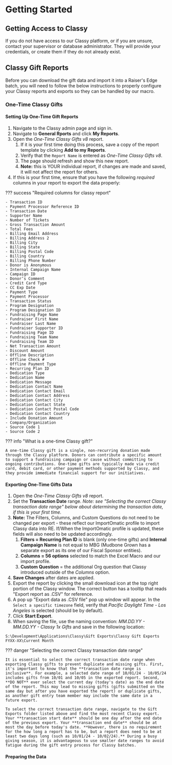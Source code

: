# Getting Started

## Getting Access to Classy

If you do not have access to our Classy platform, or if you are unsure, contact your supervisor or database administrator. They will provide your credentials, or create them if they do not already exist.

## Classy Gift Reports

Before you can download the gift data and import it into a Raiser's Edge batch, you will need to follow the below instructions to properly configure your Classy reports and exports so they can be handled by our macro.

### One-Time Classy Gifts

#### Setting Up One-Time Gift Reports

1. Navigate to the Classy admin page and sign in.
2. Navigate to **General Rports** and click **My Reports**.
3. Open the *One-Time Classy Gifts v8* report.
    1. If it is your first time doing this process, save a copy of the report template by clicking **Add to my Reports**.
    2. Verify that the `Report Name` is entered as *One-Time Classy Gifts v8*.
    3. The page should refresh and show this new report.
    4. **Note:** this is YOUR individual report, if changes are made and saved, it will not affect the report for others.
4. If this is your first time, ensure that you have the following *required* columns in your report to export the data properly:

??? success "Required columns for classy report"

    - Transaction ID
    - Payment Processor Reference ID
    - Transaction Date
    - Supporter Name
    - Number of Tickets
    - Gross Transaction Amount
    - Total Fees
    - Billing Email Address
    - Billing Address 2
    - Billing City
    - Billing State
    - Billing Postal Code
    - Billing Country
    - Billing Phone Number
    - Donor is Anonymous
    - Internal Campaign Name
    - Campaign ID
    - Donor’s Comment
    - Credit Card Type
    - CC Exp Date
    - Payment Type
    - Payment Processor
    - Transaction Status
    - Program Designation
    - Program Designation ID
    - Fundraising Page Name
    - Fundraiser First Name
    - Fundraiser Last Name
    - Fundraiser Supporter ID
    - Fundraising Page ID
    - Fundraising Team Name
    - Fundraising Team ID
    - Net Transaction Amount
    - Discount Amount
    - Offline Description
    - Offline Check #
    - Offline Payment Type
    - Recurring Plan ID
    - Dedication Type
    - Dedication Name
    - Dedication Message
    - Dedication Contact Name
    - Dedication Contact Email
    - Dedication Contact Address
    - Dedication Contact City
    - Dedication Contact State
    - Dedication Contact Postal Code
    - Dedication Contact Country
    - Include Donation Amount
    - Company/Organization
    - Source Code 1
    - Source Code 2

??? info "What is a one-time Classy gift?"

    A one-time Classy gift is a single, non-recurring donation made through the Classy platform. Donors can contribute a specific amount to support a fundraising campaign or cause without committing to ongoing contributions. One-time gifts are typically made via credit card, debit card, or other payment methods supported by Classy, and they provide immediate financial support for our initiatives.

#### Exporting One-Time Gifts Data

1. Open the *One-Time Classy Gifts v8* report.
2. Set the **Transaction Date** range. *Note: see "Selecting the correct Classy transaction date range" below about determining the transaction date, if this is your first time.*
3. **Note:** The Filters, Columns, and Custom Questions do not need to be changed per export - these reflect our ImportOmatic profile to import Classy data into RE. If/When the ImportOmatic profile is updated, these fields will also need to be updated accordingly.
    1. **Filters = Recurring Plan ID** is blank (only one-time gifts) and **Internal Campaign Name** is not equal to MBG (Mudbone Grown has a separate export as its one of our Fiscal Sponsor entities).
    2. **Columns = 56 options** selected to match the Excel Macro and our import profile.
    3. **Custom Question** = the additional Org question that Classy introduced outside of the *Columns* option.
4. **Save Changes** after dates are applied.
5. Export the report by clicking the small download icon at the top right portion of the Classy window. The correct button has a tooltip that reads "Export report as .CSV" for reference.
6. A pop up "Export data as .CSV file" pop up window will appear. In the `Select a specific timezone` field, verify that *Pacific Daylight Time - Los Angeles* is selected (should be by default).
7. Click **Start Export**.
8. When saving the file, use the naming convention: *MM.DD.YY - MM.DD.YY - Classy 1x Gifts* and save in the following location:

```text
S:\Development\Applications\Classy\Gift Exports\Classy Gift Exports FYXX-XX\Current Month
```

??? danger "Selecting the correct Classy transaction date range"

    It is essential to select the correct transaction date range when exporting Classy gifts to prevent duplicate and missing gifts. First, it's important to know that the **transaction date range is inclusive**. For example, a selected date range of 10/01/24 - 10/05/24 includes gifts from 10/01 and 10/05 in the exported report. Second, **DO NOT** ever select the current day (today's date) as the end date of the report. This may lead to missing gifts (gifts submitted on the same day but after you have exported the report) or duplicate gifts, as another gift entry team member may include the same date in a future export.

    To select the correct transaction date range, navigate to the Gift Exports folder listed above and find the most recent Classy export. Your **transaction start date** should be one day after the end date of the previous export. Your **transaction end date** should be at most the day before today's date. **However, there is no requirement for the how long a report has to be, but a report does need to be at least two days long (such as 10/01/24 - 10/02/24).** During a busy giving season, it is advantageous to use smaller date ranges to avoid fatigue during the gift entry process for Classy batches.

#### Preparing the Data
